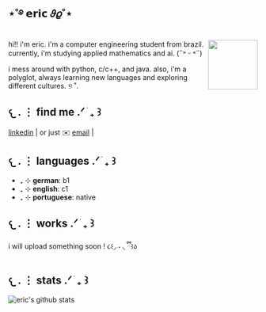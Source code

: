 ## ⋆˚࿔ 𝗲𝗿𝗶𝗰 𝜗𝜚˚⋆

<!--https://user-images.githubusercontent.com/5713670/87202985-820dcb80-c2b6-11ea-9f56-7ec461c497c3.gif-->
<img align='right' src='https://i.pinimg.com/originals/4d/3f/d5/4d3fd5c79837384de61fd2ca64da03a7.gif' width='100'>



hi!! i'm eric. i'm a computer engineering student from brazil. currently, i'm studying applied mathematics and ai.  (˶˃ ᵕ ˂˶)

i mess around with python, c/c++, and java. also, i'm a polyglot, always learning new languages and exploring different cultures. ୭ ˚. 
## 𐔌   .  ⋮ find me  .ᐟ  ֹ   ₊ ꒱

[linkedin][-1] | or just ✉️ [email](ericlbarros2812@gmail.com) | 

## 𐔌   .  ⋮ languages  .ᐟ  ֹ   ₊ ꒱

- ₊ ⊹ **german**: b1
- ₊ ⊹ **english**: c1
- ₊ ⊹ **portuguese**: native 

## 𐔌   .  ⋮ works  .ᐟ  ֹ   ₊ ꒱ 

i will upload something soon ! ૮꒰◞ ˕ ◟ ྀི꒱ა
 
## 𐔌   .  ⋮ stats  .ᐟ  ֹ   ₊ ꒱


![eric's github stats](https://github-readme-stats.vercel.app/api?username=nikoviko&show_icons=true)

<!--

-->
[-1]: https://www.linkedin.com/in/eric-nicolas-lima-barros-de-almeida-a46a61353/

